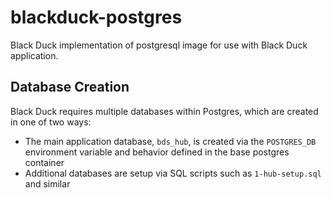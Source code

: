 # blackduck-postgres
Black Duck implementation of postgresql image for use with Black Duck application.

## Database Creation

Black Duck requires multiple databases within Postgres, which are created in one of two ways:

- The main application database, `bds_hub`, is created via the `POSTGRES_DB` environment variable and behavior defined in the base postgres container
- Additional databases are setup via SQL scripts such as `1-hub-setup.sql` and similar
